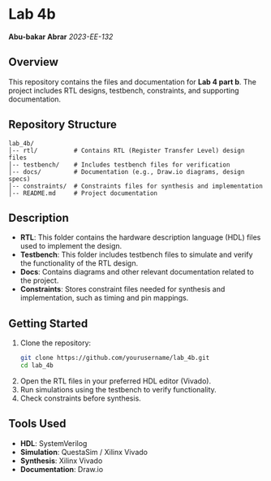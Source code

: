 # Lab 4b

**Abu-bakar Abrar**
*2023-EE-132*

## Overview
This repository contains the files and documentation for **Lab 4 part b**. The project includes RTL designs, testbench, constraints, and supporting documentation.

## Repository Structure
```
lab_4b/
│-- rtl/          # Contains RTL (Register Transfer Level) design files
│-- testbench/    # Includes testbench files for verification
│-- docs/         # Documentation (e.g., Draw.io diagrams, design specs)
│-- constraints/  # Constraints files for synthesis and implementation
│-- README.md     # Project documentation
```

## Description
- **RTL**: This folder contains the hardware description language (HDL) files used to implement the design.
- **Testbench**: This folder includes testbench files to simulate and verify the functionality of the RTL design.
- **Docs**: Contains diagrams and other relevant documentation related to the project.
- **Constraints**: Stores constraint files needed for synthesis and implementation, such as timing and pin mappings.

## Getting Started
1. Clone the repository:
   ```bash
   git clone https://github.com/yourusername/lab_4b.git
   cd lab_4b
   ```
2. Open the RTL files in your preferred HDL editor (Vivado).
3. Run simulations using the testbench to verify functionality.
4. Check constraints before synthesis.

## Tools Used
- **HDL**: SystemVerilog 
- **Simulation**:  QuestaSim / Xilinx Vivado
- **Synthesis**: Xilinx Vivado 
- **Documentation**: Draw.io


